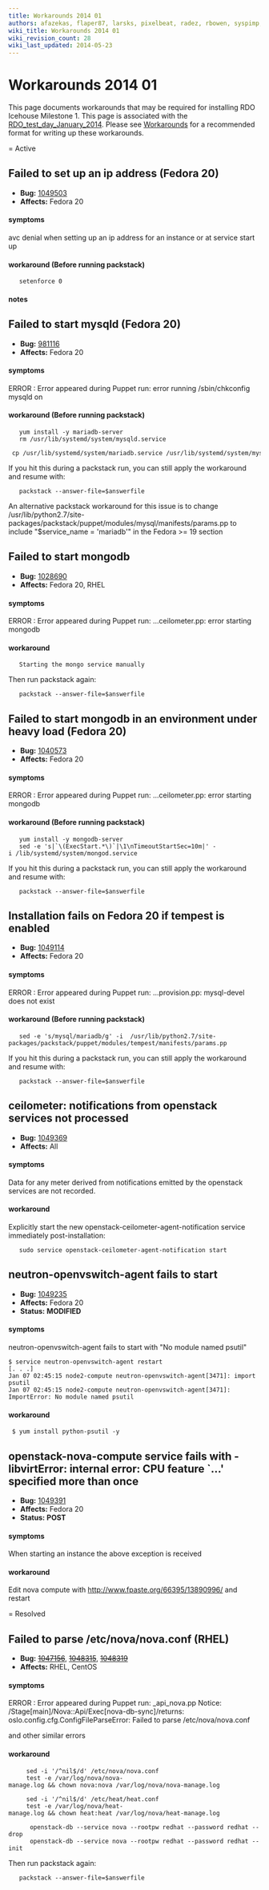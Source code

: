 ```yaml
---
title: Workarounds 2014 01
authors: afazekas, flaper87, larsks, pixelbeat, radez, rbowen, syspimp, thaha, whayutin
wiki_title: Workarounds 2014 01
wiki_revision_count: 28
wiki_last_updated: 2014-05-23
---
```


# Workarounds 2014 01

This page documents workarounds that may be required for installing RDO Icehouse Milestone 1. This page is associated with the [RDO_test_day_January_2014](RDO_test_day_January_2014). Please see [Workarounds](Workarounds) for a recommended format for writing up these workarounds.

= Active

## Failed to set up an ip address (Fedora 20)

*   **Bug:** [1049503](https://bugzilla.redhat.com/show_bug.cgi?id=1049503)
*   **Affects:** Fedora 20

#### symptoms

avc denial when setting up an ip address for an instance or at service start up

#### workaround (Before running packstack)

       setenforce 0

#### notes

## Failed to start mysqld (Fedora 20)

*   **Bug:** [981116](https://bugzilla.redhat.com/show_bug.cgi?id=981116)
*   **Affects:** Fedora 20

#### symptoms

ERROR : Error appeared during Puppet run: error running /sbin/chkconfig mysqld on

#### workaround (Before running packstack)

       yum install -y mariadb-server
       rm /usr/lib/systemd/system/mysqld.service
       cp /usr/lib/systemd/system/mariadb.service /usr/lib/systemd/system/mysqld.service

If you hit this during a packstack run, you can still apply the workaround and resume with:

       packstack --answer-file=$answerfile

An alternative packstack workaround for this issue is to change /usr/lib/python2.7/site-packages/packstack/puppet/modules/mysql/manifests/params.pp to include "$service_name = 'mariadb'" in the Fedora >= 19 section

## Failed to start mongodb

*   **Bug:** [1028690](https://bugzilla.redhat.com/show_bug.cgi?id=1028690)
*   **Affects:** Fedora 20, RHEL

#### symptoms

ERROR : Error appeared during Puppet run: ...ceilometer.pp: error starting mongodb

#### workaround

       Starting the mongo service manually

Then run packstack again:

       packstack --answer-file=$answerfile

## Failed to start mongodb in an environment under heavy load (Fedora 20)

*   **Bug:** [1040573](https://bugzilla.redhat.com/show_bug.cgi?id=1040573)
*   **Affects:** Fedora 20

#### symptoms

ERROR : Error appeared during Puppet run: ...ceilometer.pp: error starting mongodb

#### workaround (Before running packstack)

       yum install -y mongodb-server
       sed -e 's|`\(ExecStart.*\)`|\1\nTimeoutStartSec=10m|' -i /lib/systemd/system/mongod.service

If you hit this during a packstack run, you can still apply the workaround and resume with:

       packstack --answer-file=$answerfile

## Installation fails on Fedora 20 if tempest is enabled

*   **Bug:** [1049114](https://bugzilla.redhat.com/show_bug.cgi?id=1049114)
*   **Affects:** Fedora 20

#### symptoms

ERROR : Error appeared during Puppet run: ...provision.pp: mysql-devel does not exist

#### workaround (Before running packstack)

       sed -e 's/mysql/mariadb/g' -i  /usr/lib/python2.7/site-packages/packstack/puppet/modules/tempest/manifests/params.pp

If you hit this during a packstack run, you can still apply the workaround and resume with:

       packstack --answer-file=$answerfile

## ceilometer: notifications from openstack services not processed

*   **Bug:** [1049369](https://bugzilla.redhat.com/1049369)
*   **Affects:** All

#### symptoms

Data for any meter derived from notifications emitted by the openstack services are not recorded.

#### workaround

Explicitly start the new openstack-ceilometer-agent-notification service immediately post-installation:

       sudo service openstack-ceilometer-agent-notification start

## neutron-openvswitch-agent fails to start

*   **Bug:** [1049235](https://bugzilla.redhat.com/show_bug.cgi?id=1049235)
*   **Affects:** Fedora 20
*   **Status:** **MODIFIED**

#### symptoms

neutron-openvswitch-agent fails to start with "No module named psutil"

    $ service neutron-openvswitch-agent restart
    [. . .]
    Jan 07 02:45:15 node2-compute neutron-openvswitch-agent[3471]: import psutil
    Jan 07 02:45:15 node2-compute neutron-openvswitch-agent[3471]: ImportError: No module named psutil

#### workaround

     $ yum install python-psutil -y 

## openstack-nova-compute service fails with - libvirtError: internal error: CPU feature \`...' specified more than once

*   **Bug:** [1049391](https://bugzilla.redhat.com/show_bug.cgi?id=1049391)
*   **Affects:** Fedora 20
*   **Status:** **POST**

#### symptoms

When starting an instance the above exception is received

#### workaround

Edit nova compute with <http://www.fpaste.org/66395/13890996/> and restart

= Resolved

## Failed to parse /etc/nova/nova.conf (RHEL)

*   **Bug:** ~~[1047156](https://bugzilla.redhat.com/show_bug.cgi?id=1047156)~~, ~~[1048315](https://bugzilla.redhat.com/show_bug.cgi?id=1048315)~~, ~~[1048319](https://bugzilla.redhat.com/show_bug.cgi?id=1048319)~~
*   **Affects:** RHEL, CentOS

#### symptoms

ERROR : Error appeared during Puppet run: <all-in-one-host>_api_nova.pp Notice: /Stage[main]/Nova::Api/Exec[nova-db-sync]/returns: oslo.config.cfg.ConfigFileParseError: Failed to parse /etc/nova/nova.conf

and other similar errors

#### workaround

         sed -i '/^nil$/d' /etc/nova/nova.conf
         test -e /var/log/nova/nova-manage.log && chown nova:nova /var/log/nova/nova-manage.log
       
         sed -i '/^nil$/d' /etc/heat/heat.conf
         test -e /var/log/nova/heat-manage.log && chown heat:heat /var/log/nova/heat-manage.log
       
          openstack-db --service nova --rootpw redhat --password redhat --drop
          openstack-db --service nova --rootpw redhat --password redhat --init

Then run packstack again:

       packstack --answer-file=$answerfile
